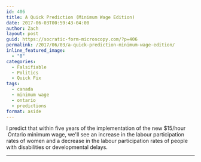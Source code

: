 ```yaml
---
id: 406
title: A Quick Prediction (Minimum Wage Edition)
date: 2017-06-03T00:59:43-04:00
author: Zach
layout: post
guid: https://socratic-form-microscopy.com/?p=406
permalink: /2017/06/03/a-quick-prediction-minimum-wage-edition/
inline_featured_image:
  - "0"
categories:
  - Falsifiable
  - Politics
  - Quick Fix
tags:
  - canada
  - minimum wage
  - ontario
  - predictions
format: aside
---
```


I predict that within five years of the implementation of the new $15/hour  Ontario minimum wage, we'll see an increase in the labour participation rates of women and a decrease in the labour participation rates of people with disabilities or developmental delays.

<hr class="post-end" />
